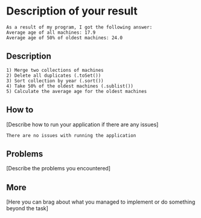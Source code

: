 # Description of your result

    As a result of my program, I got the following answer:
    Average age of all machines: 17.9
    Average age of 50% of oldest machines: 24.0
## Description

    1) Merge two collections of machines
    2) Delete all duplicates (.toSet())
    3) Sort collection by year (.sort())
    4) Take 50% of the oldest machines (.sublist())
    5) Calculate the average age for the oldest machines

## How to

[Describe how to run your application if there are any issues]

    There are no issues with running the application

## Problems

[Describe the problems you encountered]

## More

[Here you can brag about what you managed to implement or do something beyond the task]

